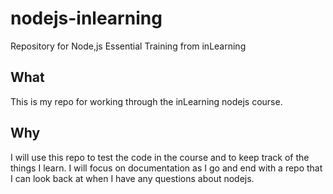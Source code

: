 # nodejs-inlearning

Repository for Node,js Essential Training from inLearning

## What

This is my repo for working through the inLearning nodejs course.

## Why

I will use this repo to test the code in the course and to keep track of the things I learn. I will focus on documentation as I go and end with a repo that I can look back at when I have any questions about nodejs.
